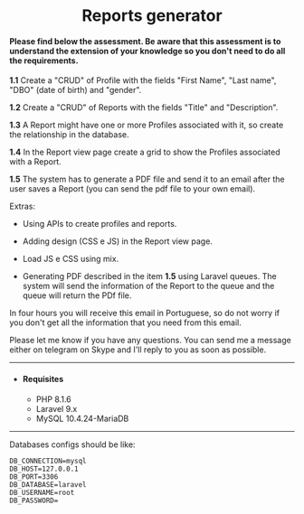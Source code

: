 <h1 align="center">Reports generator</h1>

#### Please find below the assessment. Be aware that this assessment is to understand the extension of your knowledge so you don't need to do all the requirements.

**1.1** Create a "CRUD" of Profile with the fields "First Name", "Last name", "DBO" (date of birth) and "gender".

**1.2** Create a "CRUD" of Reports with the fields "Title" and "Description".

**1.3** A Report might have one or more Profiles associated with it, so create the relationship in the database.

**1.4** In the Report view page create a grid to show the Profiles associated with a Report.

**1.5** The system has to generate a PDF file and send it to an email after the user saves a Report (you can send the pdf file to your own email).

Extras:
- Using APIs to create profiles and reports.

- Adding design (CSS e JS) in the Report view page.

- Load JS e CSS using mix.

- Generating PDF described in the item **1.5** using Laravel queues. The system will send the information of the Report to the queue and the queue will return the PDf file.

In four hours you will receive this email in Portuguese, so do not worry if you don't get all the information that you need from this email.

Please let me know if you have any questions. You can send me a message either on telegram on Skype and I'll reply to you as soon as possible.

<hr>

-  #### Requisites
    - PHP 8.1.6
    - Laravel 9.x
    - MySQL 10.4.24-MariaDB

<hr>

Databases configs should be like:

> 
    DB_CONNECTION=mysql
    DB_HOST=127.0.0.1
    DB_PORT=3306
    DB_DATABASE=laravel
    DB_USERNAME=root
    DB_PASSWORD=
